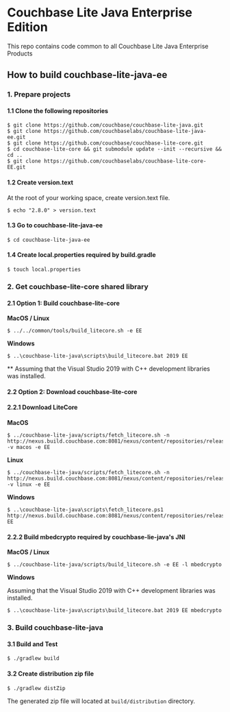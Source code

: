 
# Couchbase Lite Java Enterprise Edition

This repo contains code common to all Couchbase Lite Java Enterprise Products

## How to build couchbase-lite-java-ee

### 1. Prepare projects

#### 1.1 Clone the following repositories

```
$ git clone https://github.com/couchbase/couchbase-lite-java.git
$ git clone https://github.com/couchbaselabs/couchbase-lite-java-ee.git
$ git clone https://github.com/couchbase/couchbase-lite-core.git
$ cd couchbase-lite-core && git submodule update --init --recursive && cd ..
$ git clone https://github.com/couchbaselabs/couchbase-lite-core-EE.git
```

#### 1.2 Create version.text

At the root of your working space, create version.text file.

```
$ echo "2.8.0" > version.text
```

#### 1.3 Go to couchbase-lite-java-ee

```
$ cd couchbase-lite-java-ee
```

#### 1.4 Create local.properties required by build.gradle

```
$ touch local.properties
```

### 2. Get couchbase-lite-core shared library


#### 2.1 Option 1: Build couchbase-lite-core

**MacOS / Linux**

```
$ ../../common/tools/build_litecore.sh -e EE 
```

**Windows**

```
$ ..\couchbase-lite-java\scripts\build_litecore.bat 2019 EE
```
** Assuming that the Visual Studio 2019 with C++ development libraries was installed.

#### 2.2 Option 2: Download couchbase-lite-core

#### 2.2.1 Download LiteCore

**MacOS**

```
$ ../couchbase-lite-java/scripts/fetch_litecore.sh -n http://nexus.build.couchbase.com:8081/nexus/content/repositories/releases/com/couchbase/litecore -v macos -e EE
```

**Linux**

```
$ ../couchbase-lite-java/scripts/fetch_litecore.sh -n http://nexus.build.couchbase.com:8081/nexus/content/repositories/releases/com/couchbase/litecore -v linux -e EE
```

**Windows**

```
$ ..\couchbase-lite-java\scripts\fetch_litecore.ps1 http://nexus.build.couchbase.com:8081/nexus/content/repositories/releases/com/couchbase/litecore EE
```

#### 2.2.2 Build mbedcrypto required by couchbase-lie-java's JNI

**MacOS / Linux**

```
$ ../couchbase-lite-java/scripts/build_litecore.sh -e EE -l mbedcrypto
```

**Windows**

Assuming that the Visual Studio 2019 with C++ development libraries was installed.

```
$ ..\couchbase-lite-java\scripts\build_litecore.bat 2019 EE mbedcrypto
```

### 3. Build couchbase-lite-java

#### 3.1 Build and Test

```
$ ./gradlew build 
```

#### 3.2 Create distribution zip file

```
$ ./gradlew distZip 
```

The generated zip file will located at `build/distribution` directory.
